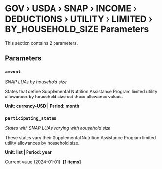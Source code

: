 # GOV › USDA › SNAP › INCOME › DEDUCTIONS › UTILITY › LIMITED › BY_HOUSEHOLD_SIZE Parameters

This section contains 2 parameters.

## Parameters

### `amount`
*SNAP LUAs by household size*

States that define Supplemental Nutrition Assistance Program limited utility allowances by household size set these allowance values.

**Unit: currency-USD | Period: month**


### `participating_states`
*States with SNAP LUAs varying with household size*

These states vary their Supplemental Nutrition Assistance Program limited utility allowances by household size.

**Unit: list | Period: year**

Current value (2024-01-01): **[1 items]**

